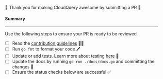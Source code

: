 🎉 Thank you for making CloudQuery awesome by submitting a PR 🎉

#### Summary

<!--
Explain what problem this PR addresses
-->

---

Use the following steps to ensure your PR is ready to be reviewed

- [ ] Read the [contribution guidelines](../CONTRIBUTING.md) 🧑‍🎓
- [ ] Run `go fmt` to format your code 🖊
- [ ] Update or add tests. Learn more about testing [here](https://docs.cloudquery.io/docs/developers/sdk/testing) 🧪
- [ ] Update the docs by running `go run ./docs/docs.go` and committing the changes 📃
- [ ] Ensure the status checks below are successful ✅
